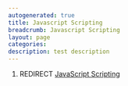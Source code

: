 ```yaml
---
autogenerated: true
title: Javascript Scripting
breadcrumb: Javascript Scripting
layout: page
categories: 
description: test description
---
```


1.  REDIRECT [JavaScript Scripting](JavaScript_Scripting )
